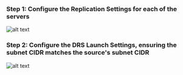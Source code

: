 ### Step 1: Configure the Replication Settings for each of the servers

![alt text](https://github.com/prabhugr/aws-elasticdisasterrecovery-demo/blob/main/Lab_instructions/Images/Image11_DRS_ReplicationSettings.png)

### Step 2: Configure the DRS Launch Settings, ensuring the subnet CIDR matches the source's subnet CIDR

![alt text](https://github.com/prabhugr/aws-elasticdisasterrecovery-demo/blob/main/Lab_instructions/Images/Image12_DRS_LaunchSettings.png)
